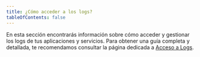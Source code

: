 ```yaml
---
title: ¿Cómo acceder a los logs?
tableOfContents: false
---
```


En esta sección encontrarás información sobre cómo acceder y gestionar los logs de tus aplicaciones y servicios. Para obtener una guía completa y detallada, te recomendamos consultar la página dedicada a [Acceso a Logs](https://docs.syndeno.cloud/how-to/visualizar-logs/pod-unico-contenedor/).
